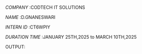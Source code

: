 *COMPANY* :CODTECH IT SOLUTIONS

*NAME* :D.GNANESWARI

*INTERN ID* :CT6WPIY

*DURATION TIME* :JANUARY 25TH,2025 to MARCH 10TH,2025

OUTPUT:
